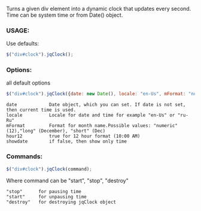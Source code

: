 
Turns a given div element into a dynamic clock that updates every second.
Time can be system time or from Date() object.

### USAGE:

Use defaults:
```JavaScript
$("div#clock").jqClock();
```

### Options:
all default options
```JavaScript
$("div#clock").jqClock({date: new Date(), locale: "en-Us", mFormat: "numeric", hour12: false, showdate: true});
```

	date			Date object, which you can set. If date is not set, then current time is used.
	locale			Locale for date and time for example "en-Us" or "ru-Ru"
	mFormat			Format for month name.Possible values: "numeric" (12),"long" (December), "short" (Dec)
	hour12			true for 12 hour format (10:00 AM)
	showdate		if false, then show only time


### Commands:
```JavaScript
$("div#clock").jqClock(command);
```

Where command can be "start", "stop", "destroy"

	"stop"		for pausing time
	"start"		for unpausing time
	"destroy"	for destroying jqClock object
